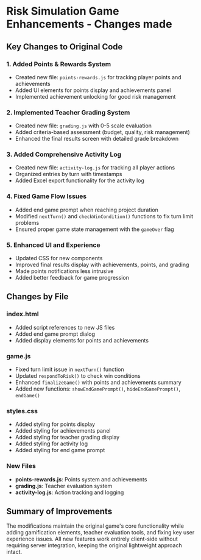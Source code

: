 # Risk Simulation Game Enhancements - Changes made

## Key Changes to Original Code

### 1. Added Points & Rewards System
- Created new file: `points-rewards.js` for tracking player points and achievements
- Added UI elements for points display and achievements panel
- Implemented achievement unlocking for good risk management

### 2. Implemented Teacher Grading System
- Created new file: `grading.js` with 0-5 scale evaluation
- Added criteria-based assessment (budget, quality, risk management)
- Enhanced the final results screen with detailed grade breakdown

### 3. Added Comprehensive Activity Log
- Created new file: `activity-log.js` for tracking all player actions
- Organized entries by turn with timestamps
- Added Excel export functionality for the activity log

### 4. Fixed Game Flow Issues
- Added end game prompt when reaching project duration
- Modified `nextTurn()` and `checkWinCondition()` functions to fix turn limit problems
- Ensured proper game state management with the `gameOver` flag

### 5. Enhanced UI and Experience
- Updated CSS for new components 
- Improved final results display with achievements, points, and grading
- Made points notifications less intrusive
- Added better feedback for game progression

## Changes by File

### index.html
- Added script references to new JS files
- Added end game prompt dialog
- Added display elements for points and achievements

### game.js
- Fixed turn limit issue in `nextTurn()` function
- Updated `respondToRisk()` to check win conditions
- Enhanced `finalizeGame()` with points and achievements summary
- Added new functions: `showEndGamePrompt()`, `hideEndGamePrompt()`, `endGame()`

### styles.css
- Added styling for points display
- Added styling for achievements panel
- Added styling for teacher grading display
- Added styling for activity log
- Added styling for end game prompt

### New Files
- **points-rewards.js**: Points system and achievements
- **grading.js**: Teacher evaluation system
- **activity-log.js**: Action tracking and logging

## Summary of Improvements

The modifications maintain the original game's core functionality while adding gamification elements, teacher evaluation tools, and fixing key user experience issues. All new features work entirely client-side without requiring server integration, keeping the original lightweight approach intact.